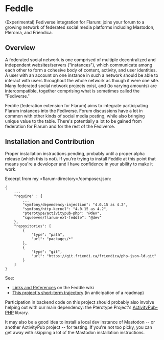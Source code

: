 # Feddle

(Experimental) Fediverse integration for Flarum: joins your forum to a growing network of federated social media platforms including Mastodon, Pleroma, and Friendica.

## Overview

A federated social network is one comprised of multiple decentralized and independent websites/servers ("instances"), which communicate among each other to form a cohesive body of content, activity, and user identities. A user with an account on one instance in such a network should be able to interact with users throughout the whole network as though it were one site. Many federated social network projects exist, and (to varying amounts) are intercompatible, together comprising what is sometimes called the "Fediverse."

Feddle (federation extension for Flarum) aims to integrate participating Flarum instances into the Fediverse. Forum discussions have a lot in common with other kinds of social media posting, while also bringing unique value to the table. There's potentially a lot to be gained from federation for Flarum and for the rest of the Fediverse.

## Installation and Contribution

Proper installation instructions pending, probably until a proper alpha release (which this is not). If you're trying to install Feddle at this point that means you're a developer and I have confidence in your ability to make it work.

Excerpt from my &lt;flarum-directory&gt;/composer.json:
```
{
    ...
    "require" : {
        ...
        "symfony/dependency-injection": "4.0.15 as 4.2",
        "symfony/http-kernel": "4.0.15 as 4.2",
        "pterotype/activitypub-php": "@dev",
        "squeevee/flarum-ext-feddle": "@dev"
    },
    "repositories": [
        {
            "type": "path",
            "url": "packages/*"
        },
        {
            "type": "git",
            "url": "https://git.friendi.ca/friendica/php-json-ld.git"
        }
    ]
}
```

See:
- [Links and References](https://github.com/squeevee/flarum-ext-feddle/wiki/Links-and-References) on the Feddle wiki
- [This project's short-term trajectory](https://github.com/squeevee/flarum-ext-feddle/wiki/Short-term-trajectory) (in anticipation of a roadmap)

Participation in backend code on this project should probably also involve helping out with our main dependency: the Pterotype Project's [ActivityPub-PHP](https://github.com/pterotype-project/activitypub-php) library.

It may also be a good idea to install a local dev instance of Mastodon -- or another ActivityPub project -- for testing. If you're not too picky, you can get away with skipping a lot of the Mastodon installation instructions.